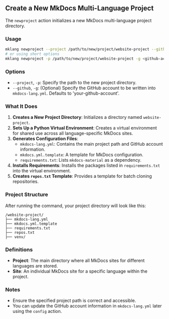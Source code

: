 ## Create a New MkDocs Multi-Language Project

The `newproject` action initializes a new MkDocs multi-language project directory.

### Usage

```bash
mklang newproject --project /path/to/new/project/website-project --github <github-account>
# or using short options
mklang newproject -p /path/to/new/project/website-project -g <github-account>
```

### Options

- `--project`, `-p`: Specify the path to the new project directory.
- `--github`, `-g`: (Optional) Specify the GitHub account to be written into `mkdocs-lang.yml`. Defaults to 'your-github-account'.

### What It Does

1. **Creates a New Project Directory**: Initializes a directory named `website-project`.
2. **Sets Up a Python Virtual Environment**: Creates a virtual environment for shared use across all language-specific MkDocs sites.
3. **Generates Configuration Files**:
   - `mkdocs-lang.yml`: Contains the main project path and GitHub account information.
   - `mkdocs.yml.template`: A template for MkDocs configuration.
   - `requirements.txt`: Lists `mkdocs-material` as a dependency.
4. **Installs Requirements**: Installs the packages listed in `requirements.txt` into the virtual environment.
5. **Creates `repos.txt` Template**: Provides a template for batch cloning repositories.

### Project Structure

After running the command, your project directory will look like this:

```
/website-project/
├── mkdocs-lang.yml
├── mkdocs.yml.template
├── requirements.txt
├── repos.txt
├── venv/
```

### Definitions

- **Project**: The main directory where all MkDocs sites for different languages are stored.
- **Site**: An individual MkDocs site for a specific language within the project.

### Notes

- Ensure the specified project path is correct and accessible.
- You can update the GitHub account information in `mkdocs-lang.yml` later using the `config` action. 